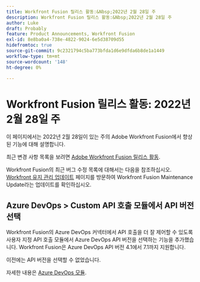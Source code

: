 ```yaml
---
title: Workfront Fusion 릴리스 활동:&Nbsp;2022년 2월 28일 주
description: Workfront Fusion 릴리스 활동:&Nbsp;2022년 2월 28일 주
author: Luke
draft: Probably
feature: Product Announcements, Workfront Fusion
exl-id: 8e8ba0a4-738e-4822-9024-6e5d38709d55
hidefromtoc: true
source-git-commit: 9c2321794c5ba773bfda1d6e9dfda6b8de1a1449
workflow-type: tm+mt
source-wordcount: '148'
ht-degree: 0%

---
```


# Workfront Fusion 릴리스 활동: 2022년 2월 28일 주

이 페이지에서는 2022년 2월 28일이 있는 주의 Adobe Workfront Fusion에서 향상된 기능에 대해 설명합니다.

최근 변경 사항 목록을 보려면 [Adobe Workfront Fusion 릴리스 활동](../../../product-announcements/product-releases/fusion-release-activity/fusion-release-activity.md).

Workfront Fusion의 최근 버그 수정 목록에 대해서는 다음을 참조하십시오. [Workfront 유지 관리 업데이트](https://one.workfront.com/s/article/Workfront-Maintenance-Updates-1882317350) 페이지를 방문하여 Workfront Fusion Maintenance Update라는 업데이트를 확인하십시오.

## Azure DevOps > Custom API 호출 모듈에서 API 버전 선택

Workfront Fusion의 Azure DevOps 커넥터에서 API 호출을 더 잘 제어할 수 있도록 사용자 지정 API 호출 모듈에서 Azure DevOps API 버전을 선택하는 기능을 추가했습니다. Workfront Fusion은 Azure DevOps API 버전 4.1에서 7.1까지 지원합니다.

이전에는 API 버전을 선택할 수 없었습니다.

자세한 내용은 [Azure DevOps 모듈](../../../workfront-fusion/apps-and-their-modules/azure-dev-ops.md).
